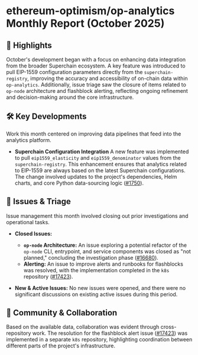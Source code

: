 # ethereum-optimism/op-analytics Monthly Report (October 2025)

## 🚀 Highlights
October's development began with a focus on enhancing data integration from the broader Superchain ecosystem. A key feature was introduced to pull EIP-1559 configuration parameters directly from the `superchain-registry`, improving the accuracy and accessibility of on-chain data within `op-analytics`. Additionally, issue triage saw the closure of items related to `op-node` architecture and flashblock alerting, reflecting ongoing refinement and decision-making around the core infrastructure.

## 🛠️ Key Developments
Work this month centered on improving data pipelines that feed into the analytics platform.

- **Superchain Configuration Integration**
  A new feature was implemented to pull `eip1559_elasticity` and `eip1559_denominator` values from the `superchain-registry`. This enhancement ensures that analytics related to EIP-1559 are always based on the latest Superchain configurations. The change involved updates to the project's dependencies, Helm charts, and core Python data-sourcing logic ([#1750](https://github.com/ethereum-optimism/op-analytics/pull/1750)).

## 🐛 Issues & Triage
Issue management this month involved closing out prior investigations and operational tasks.

- **Closed Issues:**
  - **`op-node` Architecture:** An issue exploring a potential refactor of the `op-node` CLI, entrypoint, and service components was closed as "not planned," concluding the investigation phase ([#16680](https://github.com/ethereum-optimism/op-analytics/issues/16680)).
  - **Alerting:** An issue to improve alerts and runbooks for flashblocks was resolved, with the implementation completed in the `k8s` repository ([#17423](https://github.com/ethereum-optimism/op-analytics/issues/17423)).

- **New & Active Issues:**
  No new issues were opened, and there were no significant discussions on existing active issues during this period.

## 💬 Community & Collaboration
Based on the available data, collaboration was evident through cross-repository work. The resolution for the flashblock alert issue ([#17423](https://github.com/ethereum-optimism/op-analytics/issues/17423)) was implemented in a separate `k8s` repository, highlighting coordination between different parts of the project's infrastructure.